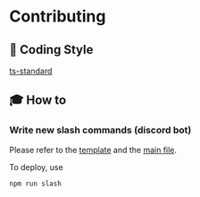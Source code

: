 # Contributing



## :art: Coding Style

[ts-standard](https://www.npmjs.com/package/ts-standard)

## :mortar_board: How to

### Write new slash commands (discord bot)

Please refer to the [template](discord/commands/test.ts) and the [main file](discord/commands/_main.ts).

To deploy, use 
```Shell 
npm run slash 
```



